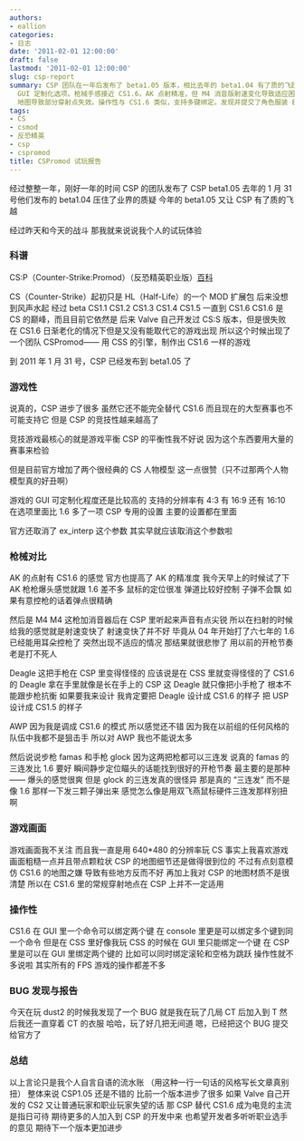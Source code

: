 ```yaml
---
authors:
- eallion
categories:
- 日志
date: '2011-02-01 12:00:00'
draft: false
lastmod: '2011-02-01 12:00:00'
slug: csp-report
summary: CSP 团队在一年后发布了 beta1.05 版本，相比去年的 beta1.04 有了质的飞跃。游戏性方面，CSP 的竞技性显著提升，新增经典人物模型并优化了
  GUI 定制化选项。枪械手感接近 CS1.6，AK 点射精准，但 M4 消音版射速变化导致适应困难，Deagle 手感怪异。画面细节到位但刻意模仿 CS1.6
  地图导致部分穿射点失效。操作性与 CS1.6 类似，支持多键绑定。发现并提交了角色服装 BUG。总体而言，CSP1.
tags:
- CS
- csmod
- 反恐精英
- csp
- cspromod
title: CSPromod 试玩报告
---
```

经过整整一年，刚好一年的时间
CSP 的团队发布了 CSP beta1.05
去年的 1 月 31 号他们发布的 beta1.04 压住了业界的质疑
今年的 beta1.05 又让 CSP 有了质的飞越

经过昨天和今天的战斗
那我就来说说我个人的试玩体验

### 科谱

CS:P（Counter-Strike:Promod）（反恐精英职业版）[百科](http://www.cspromod.com)

CS（Counter-Strike）起初只是 HL（Half-Life）的一个 MOD 扩展包
后来没想到风声水起
经过 beta CS1.1 CS1.2 CS1.3 CS1.4 CS1.5 一直到 CS1.6
CS1.6 是 CS 的巅峰，而且目前它依然是
后来 Valve 自己开发过 CS:S 版本，但是很失败
在 CS1.6 日渐老化的情况下但是又没有能取代它的游戏出现
所以这个时候出现了一个团队
CSPromod—— 用 CSS 的引擎，制作出 CS1.6 一样的游戏

到 2011 年 1 月 31 号，CSP 已经发布到 beta1.05 了

### 游戏性

说真的，CSP 进步了很多
虽然它还不能完全替代 CS1.6
而且现在的大型赛事也不可能支持它
但是 CSP 的竞技性越来越高了

竞技游戏最核心的就是游戏平衡
CSP 的平衡性我不好说
因为这个东西要用大量的赛事来检验

但是目前官方增加了两个很经典的 CS 人物模型
这一点很赞（只不过那两个人物模型真的好丑啊）

游戏的 GUI 可定制化程度还是比较高的
支持的分辨率有 4:3 有 16:9 还有 16:10
在选项里面比 1.6 多了一项 CSP 专用的设置
主要的设置都在里面

官方还取消了 ex_interp 这个参数
其实早就应该取消这个参数啦

### 枪械对比

AK 的点射有 CS1.6 的感觉
官方也提高了 AK 的精准度
我今天早上的时候试了下
AK 枪枪爆头感觉就跟 1.6 差不多
鼠标的定位很准
弹道比较好控制
子弹不会飘
如果有意控枪的话着弹点很精确

然后是 M4
M4 这枪加消音器后在 CSP 里听起来声音有点尖锐
所以在扫射的时候给我的感觉就是射速变快了
射速变快了并不好
毕竟从 04 年开始打了六七年的 1.6 已经能用耳朵控枪了
突然出现不适应的情况
那结果就很悲惨了
用以前的开枪节奏老是打不死人

Deagle 这把手枪在 CSP 里变得怪怪的
应该说是在 CSS 里就变得怪怪的了
CS1.6 的 Deagle 拿在手里就像是长在手上的
CSP 这 Deagle 就只像把小手枪了
根本不能跟步枪抗衡
如果要我来设计
我肯定要把 Deagle 设计成 CS1.6 的样子
把 USP 设计成 CS1.5 的样子

AWP 因为我是调成 CS1.6 的模式
所以感觉还不错
因为我在以前组的任何风格的队伍中我都不是狙击手
所以对 AWP 我也不能说太多

然后说说步枪 famas 和手枪 glock
因为这两把枪都可以三连发
说真的 famas 的三连发比 1.6 要好
瞬间静步定位瞄头的话能找到很好的开枪节奏
最主要的是那种 —— 爆头的感觉很爽
但是 glock 的三连发真的很怪异
那是真的 “三连发”
而不是像 1.6 那样一下发三颗子弹出来
感觉怎么像是用双飞燕鼠标硬件三连发那样别扭啊

### 游戏画面

游戏画面我不关注
而且我一直是用 640*480 的分辨率玩 CS
事实上我喜欢游戏画面粗糙一点并且带点颗粒状
CSP 的地图细节还是做得很到位的
不过有点刻意模仿 CS1.6 的地图之嫌
导致有些地方反而不好
再加上我对 CSP 的地图材质不是很清楚
所以在 CS1.6 里的常规穿射地点在 CSP 上并不一定适用

### 操作性

CS1.6 在 GUI 里一个命令可以绑定两个键
在 console 里更是可以绑定多个键到同一个命令
但是在 CSS 里好像我玩 CSS 的时候在 GUI 里只能绑定一个键
在 CSP 里是可以在 GUI 里绑定两个键的
比如可以同时绑定滚轮和空格为跳跃
操作性就不多说啦
其实所有的 FPS 游戏的操作都差不多

### BUG 发现与报告

今天在玩 dust2 的时候我发现了一个 BUG
就是我在玩了几局 CT 后加入到 T
然后我还一直穿着 CT 的衣服
哈哈，玩了好几把无间道
嗯，已经把这个 BUG 提交给官方了

### 总结

以上言论只是我个人自言自语的流水账
（用这种一行一句话的风格写长文章真别扭）
整体来说 CSP1.05 还是不错的
比前一个版本进步了很多
如果 Valve 自己开发的 CS2 又让普通玩家和职业玩家失望的话
那 CSP 替代 CS1.6 成为电竞的主流是指日可待
期待更多的人加入到 CSP 的开发中来
也希望开发者多听听职业选手的意见
期待下一个版本更加进步
